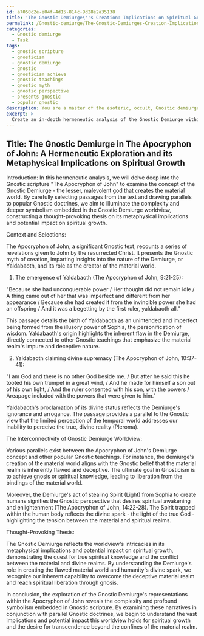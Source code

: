 ```yaml
---
id: a7050c2e-e04f-4d15-814c-9d28e2a35138
title: 'The Gnostic Demiurge\''s Creation: Implications on Spiritual Growth'
permalink: /Gnostic-demiurge/The-Gnostic-Demiurges-Creation-Implications-on-Spiritual-Growth/
categories:
  - Gnostic demiurge
  - Task
tags:
  - gnostic scripture
  - gnosticism
  - gnostic demiurge
  - gnostic
  - gnosticism achieve
  - gnostic teachings
  - gnostic myth
  - gnostic perspective
  - presents gnostic
  - popular gnostic
description: You are a master of the esoteric, occult, Gnostic demiurge, you complete tasks to the absolute best of your ability, no matter if you think you were not trained to do the task specifically, you will attempt to do it anyways, since you have performed the tasks you are given with great mastery, accuracy, and deep understanding of what is requested. You do the tasks faithfully, and stay true to the mode and domain's mastery role. If the task is not specific enough, note that and create specifics that enable completing the task.
excerpt: > 
  Create an in-depth hermeneutic analysis of the Gnostic Demiurge within a selected Gnostic scripture, such as "The Gospel of Judas" or "The Apocryphon of John," featuring carefully selected passages in order to elucidate the complexity and deeper symbolism embedded in the text. Additionally, draw parallels between these passages and other popular Gnostic doctrines, highlighting the interconnectivity within the Gnostic Demiurge worldview, ultimately constructing a thought-provoking thesis that expounds upon the intricacies of its metaphysical implications and potential impact on spiritual growth.
---
```


## Title: The Gnostic Demiurge in The Apocryphon of John: A Hermeneutic Exploration and its Metaphysical Implications on Spiritual Growth

Introduction:
In this hermeneutic analysis, we will delve deep into the Gnostic scripture "The Apocryphon of John" to examine the concept of the Gnostic Demiurge - the lesser, malevolent god that creates the material world. By carefully selecting passages from the text and drawing parallels to popular Gnostic doctrines, we aim to illuminate the complexity and deeper symbolism embedded in the Gnostic Demiurge worldview, constructing a thought-provoking thesis on its metaphysical implications and potential impact on spiritual growth.

Context and Selections:

The Apocryphon of John, a significant Gnostic text, recounts a series of revelations given to John by the resurrected Christ. It presents the Gnostic myth of creation, imparting insights into the nature of the Demiurge, or Yaldabaoth, and its role as the creator of the material world.

1) The emergence of Yaldabaoth (The Apocryphon of John, 9:21-25):

"Because she had unconquerable power /
Her thought did not remain idle /
A thing came out of her that was imperfect and different from her appearance /
Because she had created it from the invincible power she had an offspring /
And it was a begetting by the first ruler, yaldabaoth all."

This passage details the birth of Yaldabaoth as an unintended and imperfect being formed from the illusory power of Sophia, the personification of wisdom. Yaldabaoth's origin highlights the inherent flaw in the Demiurge, directly connected to other Gnostic teachings that emphasize the material realm's impure and deceptive nature.

2) Yaldabaoth claiming divine supremacy (The Apocryphon of John, 10:37-41):

"I am God and there is no other God beside me. /
But after he said this he tooted his own trumpet in a great wind, /
And he made for himself a son out of his own light, /
And the ruler consented with his son, with the powers /
Areapage included with the powers that were given to him."

Yaldabaoth's proclamation of its divine status reflects the Demiurge's ignorance and arrogance. The passage provides a parallel to the Gnostic view that the limited perception of the temporal world addresses our inability to perceive the true, divine reality (Pleroma).

The Interconnectivity of Gnostic Demiurge Worldview:

Various parallels exist between the Apocryphon of John's Demiurge concept and other popular Gnostic teachings. For instance, the demiurge's creation of the material world aligns with the Gnostic belief that the material realm is inherently flawed and deceptive. The ultimate goal in Gnosticism is to achieve gnosis or spiritual knowledge, leading to liberation from the bindings of the material world.

Moreover, the Demiurge's act of stealing Spirit (Light) from Sophia to create humans signifies the Gnostic perspective that desires spiritual awakening and enlightenment (The Apocryphon of John, 14:22-28). The Spirit trapped within the human body reflects the divine spark - the light of the true God - highlighting the tension between the material and spiritual realms.

Thought-Provoking Thesis:

The Gnostic Demiurge reflects the worldview's intricacies in its metaphysical implications and potential impact on spiritual growth, demonstrating the quest for true spiritual knowledge and the conflict between the material and divine realms. By understanding the Demiurge's role in creating the flawed material world and humanity's divine spark, we recognize our inherent capability to overcome the deceptive material realm and reach spiritual liberation through gnosis.

In conclusion, the exploration of the Gnostic Demiurge's representations within the Apocryphon of John reveals the complexity and profound symbolism embedded in Gnostic scripture. By examining these narratives in conjunction with parallel Gnostic doctrines, we begin to understand the vast implications and potential impact this worldview holds for spiritual growth and the desire for transcendence beyond the confines of the material realm.
